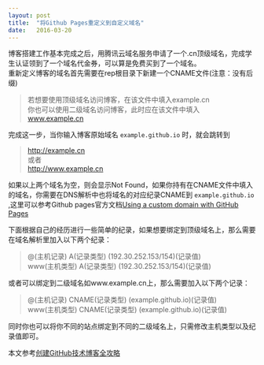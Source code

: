 ```yaml
---
layout: post
title:  "将Github Pages重定义到自定义域名"
date:   2016-03-20
---
```

博客搭建工作基本完成之后，用腾讯云域名服务申请了一个.cn顶级域名，完成学生认证领到了一个域名代金券，可以算是免费买到了一个域名。  
重新定义博客的域名首先需要在rep根目录下新建一个CNAME文件(注意：没有后缀)  

 > 若想要使用顶级域名访问博客，在该文件中填入example.cn  
 > 你也可以使用二级域名访问博客，此时应在该文件中填入 www.example.cn  

完成这一步，当你输入博客原始域名 `example.github.io` 时，就会跳转到 

 > http://example.cn  
 > 或者  
 > http://www.example.cn  

如果以上两个域名为空，则会显示Not Found，如果你持有在CNAME文件中填入的域名，你需要在DNS解析中也将域名的对应纪录CNAME到 `example.github.io` ,这里可以参考Github pages官方文档[Using a custom domain with GitHub Pages](https://help.github.com/articles/using-a-custom-domain-with-github-pages/)  

下面根据自己的经历进行一些简单的纪录，如果想要绑定到顶级域名上，那么需要在域名解析里加入以下两个纪录：  

> @(主机记录) A(记录类型) (192.30.252.153/154)(记录值)  
> www(主机类型) A(记录类型) (192.30.252.153/154)(记录值)  

或者可以绑定到二级域名如www.example.cn上，那么需要加入以下两个记录：  

> @(主机记录) CNAME(记录类型) (example.github.io)(记录值)  
> www(主机类型) CNAME(记录类型) (example.github.io)(记录值)  

同时你也可以将你不同的站点绑定到不同的二级域名上，只需修改主机类型以及纪录值即可。  

本文参考[创建GitHub技术博客全攻略](http://blog.csdn.net/renfufei/article/details/37725057)